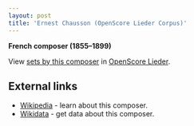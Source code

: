 ```yaml
---
layout: post
title: 'Ernest Chausson (OpenScore Lieder Corpus)'
---
```


__French composer (1855–1899)__

View [sets by this composer] in [OpenScore Lieder].

[sets by this composer]: https://musescore.com/openscore-lieder-corpus/sets?order=title&text=Chausson,+Ernest
[OpenScore Lieder]: https://musescore.com/openscore-lieder-corpus

## External links

- [Wikipedia] - learn about this composer.
- [Wikidata] - get data about this composer.

[Wikipedia]: https://en.wikipedia.org/wiki/Ernest_Chausson
[Wikidata]: https://www.wikidata.org/wiki/Q312368
